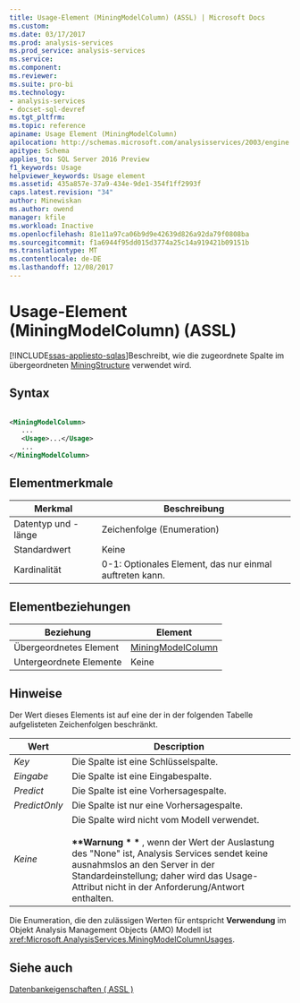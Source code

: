 ```yaml
---
title: Usage-Element (MiningModelColumn) (ASSL) | Microsoft Docs
ms.custom: 
ms.date: 03/17/2017
ms.prod: analysis-services
ms.prod_service: analysis-services
ms.service: 
ms.component: 
ms.reviewer: 
ms.suite: pro-bi
ms.technology:
- analysis-services
- docset-sql-devref
ms.tgt_pltfrm: 
ms.topic: reference
apiname: Usage Element (MiningModelColumn)
apilocation: http://schemas.microsoft.com/analysisservices/2003/engine
apitype: Schema
applies_to: SQL Server 2016 Preview
f1_keywords: Usage
helpviewer_keywords: Usage element
ms.assetid: 435a857e-37a9-434e-9de1-354f1ff2993f
caps.latest.revision: "34"
author: Minewiskan
ms.author: owend
manager: kfile
ms.workload: Inactive
ms.openlocfilehash: 81e11a97ca06b9d9e42639d826a92da79f0808ba
ms.sourcegitcommit: f1a6944f95dd015d3774a25c14a919421b09151b
ms.translationtype: MT
ms.contentlocale: de-DE
ms.lasthandoff: 12/08/2017
---
```

# <a name="usage-element-miningmodelcolumn-assl"></a>Usage-Element (MiningModelColumn) (ASSL)
[!INCLUDE[ssas-appliesto-sqlas](../../../includes/ssas-appliesto-sqlas.md)]Beschreibt, wie die zugeordnete Spalte im übergeordneten [MiningStructure](../../../analysis-services/scripting/objects/miningstructure-element-assl.md) verwendet wird.  
  
## <a name="syntax"></a>Syntax  
  
```xml  
  
<MiningModelColumn>  
   ...  
   <Usage>...</Usage>  
   ...  
</MiningModelColumn>  
```  
  
## <a name="element-characteristics"></a>Elementmerkmale  
  
|Merkmal|Beschreibung|  
|--------------------|-----------------|  
|Datentyp und -länge|Zeichenfolge (Enumeration)|  
|Standardwert|Keine|  
|Kardinalität|0-1: Optionales Element, das nur einmal auftreten kann.|  
  
## <a name="element-relationships"></a>Elementbeziehungen  
  
|Beziehung|Element|  
|------------------|-------------|  
|Übergeordnetes Element|[MiningModelColumn](../../../analysis-services/scripting/data-type/miningmodelcolumn-data-type-assl.md)|  
|Untergeordnete Elemente|Keine|  
  
## <a name="remarks"></a>Hinweise  
 Der Wert dieses Elements ist auf eine der in der folgenden Tabelle aufgelisteten Zeichenfolgen beschränkt.  
  
|Wert|Description|  
|-----------|-----------------|  
|*Key*|Die Spalte ist eine Schlüsselspalte.|  
|*Eingabe*|Die Spalte ist eine Eingabespalte.|  
|*Predict*|Die Spalte ist eine Vorhersagespalte.|  
|*PredictOnly*|Die Spalte ist nur eine Vorhersagespalte.|  
|*Keine*|Die Spalte wird nicht vom Modell verwendet.<br /><br /> **\*\*Warnung \* \***  , wenn der Wert der Auslastung des "None" ist, Analysis Services sendet keine ausnahmslos an den Server in der Standardeinstellung; daher wird das Usage-Attribut nicht in der Anforderung/Antwort enthalten.|  
  
 Die Enumeration, die den zulässigen Werten für entspricht **Verwendung** im Objekt Analysis Management Objects (AMO) Modell ist <xref:Microsoft.AnalysisServices.MiningModelColumnUsages>.  
  
## <a name="see-also"></a>Siehe auch  
 [Datenbankeigenschaften &#40; ASSL &#41;](../../../analysis-services/scripting/properties/properties-assl.md)  
  
  
